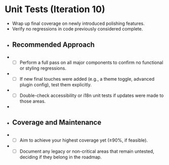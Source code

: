 # Unit Tests (Iteration 10)

- Wrap up final coverage on newly introduced polishing features.
- Verify no regressions in code previously considered complete.

+ ## Recommended Approach
+ - [ ] Perform a full pass on all major components to confirm no functional or styling regressions.
+ - [ ] If new final touches were added (e.g., a theme toggle, advanced plugin config), test them explicitly.
+ - [ ] Double-check accessibility or i18n unit tests if updates were made to those areas.
+ 
+ ## Coverage and Maintenance
+ - [ ] Aim to achieve your highest coverage yet (≥90%, if feasible).
+ - [ ] Document any legacy or non-critical areas that remain untested, deciding if they belong in the roadmap. 